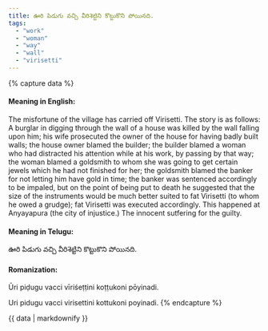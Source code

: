 ```yaml
---
title: ఊరి పిడుగు వచ్చి వీరిశెట్టిని కొట్టుకొని పోయినది.
tags:
  - "work"
  - "woman"
  - "way"
  - "wall"
  - "virisetti"
---
```


{% capture data %}
#### Meaning in English:
The misfortune of the village has carried off Virisetti.
The story is as follows: A burglar in digging through the wall of a house was killed by the wall falling upon him; his wife prosecuted the owner of the house for having badly built walls; the house owner blamed the builder; the builder blamed a woman who had distracted his attention while at his work, by passing by that way; the woman blamed a goldsmith to whom she was going to get certain jewels which he had not finished for her; the goldsmith blamed the banker for not letting him have gold in time; the banker was sentenced accordingly to be impaled, but on the point of being put to death he suggested that the size of the instruments would be much better suited to fat Virisetti (to whom he owed a grudge); fat Virisetti was executed accordingly. This happened at Anyayapura (the city of injustice.)
The innocent sutfering for the guilty.

#### Meaning in Telugu:
ఊరి పిడుగు వచ్చి వీరిశెట్టిని కొట్టుకొని పోయినది.

#### Romanization:
Ūri piḍugu vacci vīriśeṭṭini koṭṭukoni pōyinadi.

Uri pidugu vacci virisettini kottukoni poyinadi.
{% endcapture %}

{{ data | markdownify }}

